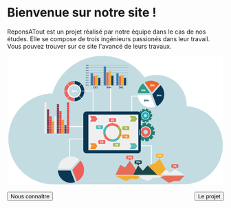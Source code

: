<head>
  <meta charset="utf-8" />
  <title>RéponsAtout</title>
  <style>
    
.button {
  border: none;
  color: white;
  border-radius: 10px;
  text-align: center;
  text-decoration: none;
  display: inline-block;
  font-size: 16px;
  margin: 4px 2px;
  transition-duration: 0.4s;
  cursor: pointer;
}

.button1 {
  background-color: white; 
  color: #165A97; 
  padding: 16px 19px;
  border: 2px solid #165A97;
}

.button1:hover {
  background-color: #165A97;
  color: white;
}
    
.button2 {
  background-color: white; 
  color: #159758;
  padding: 16px 42px;
  border: 2px solid #159758;
}

.button2:hover {
  background-color: #159758;
  color: white;
}

</style>
</head>


# Bienvenue sur notre site !

ReponsATout est un projet réalisé par notre équipe dans le cas de nos études. Elle se compose de trois ingénieurs passionés dans leur travail.
Vous pouvez trouver sur ce site l'avancé de leurs travaux.

<div style="text-align:center"><img src="./assets/Images/page_p.png" width="500" height="300"/></div>

<button class="button button1" onclick="window.location.href = 'https://eva-joly.github.io/ReponsAtout/assets/pages/01_nous_connaitre';">Nous connaître</button>
<button class="button button2" style="float:right" >Le projet</button>
